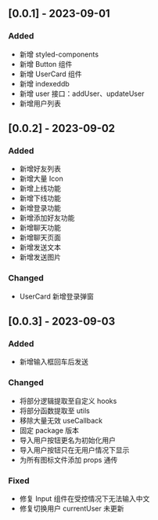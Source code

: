 ## [0.0.1] - 2023-09-01

### Added

- 新增 styled-components
- 新增 Button 组件
- 新增 UserCard 组件
- 新增 indexeddb
- 新增 user 接口：addUser、updateUser
- 新增用户列表

## [0.0.2] - 2023-09-02

### Added

- 新增好友列表
- 新增大量 Icon
- 新增上线功能
- 新增下线功能
- 新增登录功能
- 新增添加好友功能
- 新增聊天功能
- 新增聊天页面
- 新增发送文本
- 新增发送图片

### Changed

- UserCard 新增登录弹窗

## [0.0.3] - 2023-09-03

### Added

- 新增输入框回车后发送

### Changed

- 将部分逻辑提取至自定义 hooks
- 将部分函数提取至 utils
- 移除大量无效 useCallback
- 固定 package 版本
- 导入用户按钮更名为初始化用户
- 导入用户按钮只在无用户情况下显示
- 为所有图标文件添加 props 通传

### Fixed

- 修复 Input 组件在受控情况下无法输入中文
- 修复切换用户 currentUser 未更新